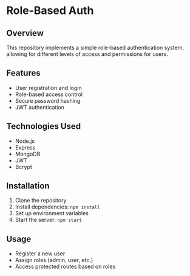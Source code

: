 # Role-Based Auth

## Overview
This repository implements a simple role-based authentication system, allowing for different levels of access and permissions for users.

## Features
- User registration and login
- Role-based access control
- Secure password hashing
- JWT authentication

## Technologies Used
- Node.js
- Express
- MongoDB
- JWT
- Bcrypt

## Installation
1. Clone the repository
2. Install dependencies: `npm install`
3. Set up environment variables
4. Start the server: `npm start`

## Usage
- Register a new user
- Assign roles (admin, user, etc.)
- Access protected routes based on roles

